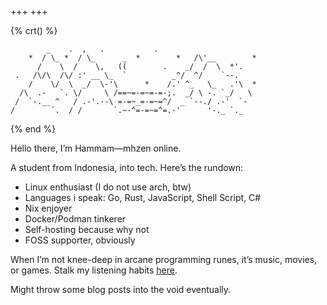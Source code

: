 +++
+++

{% crt() %}
```
        _    .  ,   .           .
    *  / \_ *  / \_      _  *        *   /\'__        *
      /    \  /    \,   ((        .    _/  /  \  *'.
 .   /\/\  /\/ :' __ \_  `          _^/  ^/    `--.
    /    \/  \  _/  \-'\      *    /.' ^_   \_   .'\  *
  /\  .-   `. \/     \ /==~=-=~=-=-;.  _/ \ -. `_/   \
 /  `-.__ ^   / .-'.--\ =-=~_=-=~=^/  _ `--./ .-'  `-
/        `.  / /       `.~-^=-=~=^=.-'      '-._ `._
```
{% end %}

Hello there, I’m Hammam—mhzen online.

A student from Indonesia, into tech. Here’s the rundown:

- Linux enthusiast (<span class="spoiler">I do not use arch, btw</span>)
- Languages i speak: Go, Rust, JavaScript, Shell Script, C#
- Nix enjoyer
- Docker/Podman tinkerer
- Self-hosting because why not
- FOSS supporter, obviously

When I’m not knee-deep in arcane programming runes, it’s music, movies, or games. Stalk my listening habits [here](https://www.last.fm/user/wrham).

Might throw some blog posts into the void eventually.
